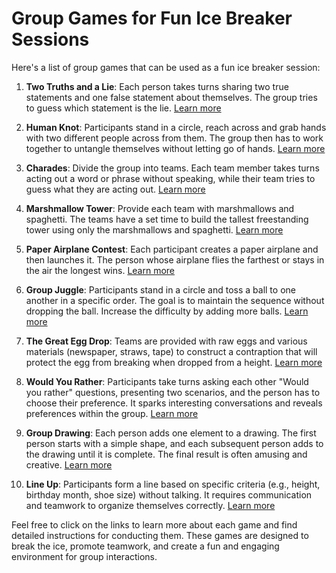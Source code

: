 # Group Games for Fun Ice Breaker Sessions

Here's a list of group games that can be used as a fun ice breaker session:

1. **Two Truths and a Lie**: Each person takes turns sharing two true statements and one false statement about themselves. The group tries to guess which statement is the lie. [Learn more](https://www.icebreakers.ws/small-group/two-truths-and-a-lie.html)

2. **Human Knot**: Participants stand in a circle, reach across and grab hands with two different people across from them. The group then has to work together to untangle themselves without letting go of hands. [Learn more](https://www.icebreakers.ws/team-building/human-knot.html)

3. **Charades**: Divide the group into teams. Each team member takes turns acting out a word or phrase without speaking, while their team tries to guess what they are acting out. [Learn more](https://www.icebreakers.ws/medium-group/charades.html)

4. **Marshmallow Tower**: Provide each team with marshmallows and spaghetti. The teams have a set time to build the tallest freestanding tower using only the marshmallows and spaghetti. [Learn more](https://www.icebreakers.ws/large-group/marshmallow-tower.html)

5. **Paper Airplane Contest**: Each participant creates a paper airplane and then launches it. The person whose airplane flies the farthest or stays in the air the longest wins. [Learn more](https://www.icebreakers.ws/small-group/paper-airplane-contest.html)

6. **Group Juggle**: Participants stand in a circle and toss a ball to one another in a specific order. The goal is to maintain the sequence without dropping the ball. Increase the difficulty by adding more balls. [Learn more](https://www.icebreakers.ws/large-group/group-juggle.html)

7. **The Great Egg Drop**: Teams are provided with raw eggs and various materials (newspaper, straws, tape) to construct a contraption that will protect the egg from breaking when dropped from a height. [Learn more](https://www.icebreakers.ws/team-building/great-egg-drop.html)

8. **Would You Rather**: Participants take turns asking each other "Would you rather" questions, presenting two scenarios, and the person has to choose their preference. It sparks interesting conversations and reveals preferences within the group. [Learn more](https://www.icebreakers.ws/small-group/would-you-rather.html)

9. **Group Drawing**: Each person adds one element to a drawing. The first person starts with a simple shape, and each subsequent person adds to the drawing until it is complete. The final result is often amusing and creative. [Learn more](https://www.icebreakers.ws/small-group/group-drawing.html)

10. **Line Up**: Participants form a line based on specific criteria (e.g., height, birthday month, shoe size) without talking. It requires communication and teamwork to organize themselves correctly. [Learn more](https://www.icebreakers.ws/team-building/line-up.html)

Feel free to click on the links to learn more about each game and find detailed instructions for conducting them. These games are designed to break the ice, promote teamwork, and create a fun and engaging environment for group interactions.

